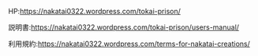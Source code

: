 HP:https://nakatai0322.wordpress.com/tokai-prison/

説明書:https://nakatai0322.wordpress.com/tokai-prison/users-manual/

利用規約:https://nakatai0322.wordpress.com/terms-for-nakatai-creations/
